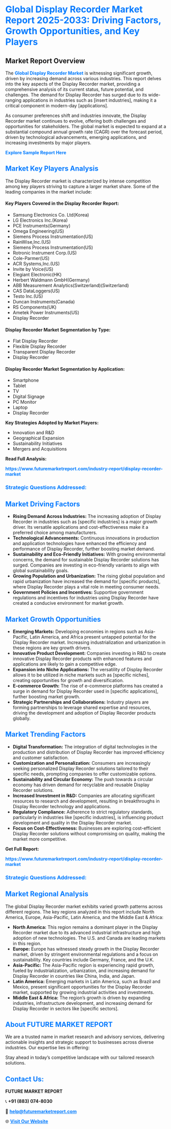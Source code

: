 <h1 style="color: #007BFF;">Global Display Recorder Market Report 2025-2033: Driving Factors, Growth Opportunities, and Key Players</h1>

<section id="overview">
<h2>Market Report Overview</h2>
<p>The <a href="https://www.futuremarketreport.com/industry-report/display-recorder-market" style="color: #007BFF; text-decoration: none;"><strong>Global Display Recorder Market</strong></a> is witnessing significant growth, driven by increasing demand across various industries. This report delves into the key aspects of the Display Recorder market, providing a comprehensive analysis of its current status, future potential, and challenges. The demand for Display Recorder has surged due to its wide-ranging applications in industries such as [insert industries], making it a critical component in modern-day [applications].</p>
<p>As consumer preferences shift and industries innovate, the Display Recorder market continues to evolve, offering both challenges and opportunities for stakeholders. The global market is expected to expand at a substantial compound annual growth rate (CAGR) over the forecast period, driven by technological advancements, emerging applications, and increasing investments by major players.</p>
</section>

<section id="overview">
<p><a href="https://www.futuremarketreport.com/request-sample/reportId=100695" style="color: #007BFF; text-decoration: none;"><strong>Explore Sample Report Here</strong></a></p>
</section>

<section id="key-players">
<h2 style="color: #007BFF;">Market Key Players Analysis</h2>
<p>The Display Recorder market is characterized by intense competition among key players striving to capture a larger market share. Some of the leading companies in the market include:</p>
<h4>Key Players Covered in the Display Recorder Report:</h4>
<ul><li>Samsung Electronics Co. Ltd(Korea)</li><li>LG Electronics Inc.(Korea)</li><li>PCE Instruments(Germany)</li><li>Omega Engineering(US)</li><li>Siemens Process Instrumentation(US)</li><li>RainWise,Inc.(US)</li><li>Siemens Process Instrumentation(US)</li><li>Rotronic Instrument Corp.(US)</li><li>Cole-Parmer(US)</li><li>ACR Systems,Inc.(US)</li><li>Invite by Voice(US)</li><li>Elegiant Electronic(HK)</li><li>Herbert Waldmann GmbH(Germany)</li><li>ABB Measurement Analytics(Switzerland)(Switzerland)</li><li>CAS DataLoggers(US)</li><li>Testo Inc.(US)</li><li>Duncan Instruments(Canada)</li><li>RS Components(UK)</li><li>Ametek Power Instruments(US)</li><li>Display Recorder</li></ul>
<h4>Display Recorder Market Segmentation by Type:</h4>
<ul><li>Flat Display Recorder</li><li>Flexible Display Recorder</li><li>Transparent Display Recorder</li><li>Display Recorder</li></ul>

<h4>Display Recorder Market Segmentation by Application:</h4>
<ul><li>Smartphone</li><li>Tablet</li><li>TV</li><li>Digital Signage</li><li>PC Monitor</li><li>Laptop</li><li>Display Recorder</li></ul>
<p><strong>Key Strategies Adopted by Market Players:</strong></p>
<ul>
<li>Innovation and R&D</li>
<li>Geographical Expansion</li>
<li>Sustainability Initiatives</li>
<li>Mergers and Acquisitions</li>
</ul>
</section>

<section>
<p><strong>Read Full Analysis: </strong></p><a href="https://www.futuremarketreport.com/industry-report/display-recorder-market" style="color: #007BFF; text-decoration: none;"><strong>https://www.futuremarketreport.com/industry-report/display-recorder-market</strong></a>
<h3 style="color: #007BFF;">Strategic Questions Addressed:</h3>
</section>

<section id="driving-factors">
<h2 style="color: #007BFF;">Market Driving Factors</h2>
<ul>
<li><strong>Rising Demand Across Industries:</strong> The increasing adoption of Display Recorder in industries such as [specific industries] is a major growth driver. Its versatile applications and cost-effectiveness make it a preferred choice among manufacturers.</li>
<li><strong>Technological Advancements:</strong> Continuous innovations in production and application technologies have enhanced the efficiency and performance of Display Recorder, further boosting market demand.</li>
<li><strong>Sustainability and Eco-Friendly Initiatives:</strong> With growing environmental concerns, the demand for sustainable Display Recorder solutions has surged. Companies are investing in eco-friendly variants to align with global sustainability goals.</li>
<li><strong>Growing Population and Urbanization:</strong> The rising global population and rapid urbanization have increased the demand for [specific products], where Display Recorder plays a vital role in meeting consumer needs.</li>
<li><strong>Government Policies and Incentives:</strong> Supportive government regulations and incentives for industries using Display Recorder have created a conducive environment for market growth.</li>
</ul>
</section>

<section id="growth-opportunities">
<h2 style="color: #007BFF;">Market Growth Opportunities</h2>
<ul>
<li><strong>Emerging Markets:</strong> Developing economies in regions such as Asia-Pacific, Latin America, and Africa present untapped potential for the Display Recorder market. Increasing industrialization and urbanization in these regions are key growth drivers.</li>
<li><strong>Innovative Product Development:</strong> Companies investing in R&D to create innovative Display Recorder products with enhanced features and applications are likely to gain a competitive edge.</li>
<li><strong>Expansion into Niche Applications:</strong> The versatility of Display Recorder allows it to be utilized in niche markets such as [specific niches], creating opportunities for growth and diversification.</li>
<li><strong>E-commerce Growth:</strong> The rise of e-commerce platforms has created a surge in demand for Display Recorder used in [specific applications], further boosting market growth.</li>
<li><strong>Strategic Partnerships and Collaborations:</strong> Industry players are forming partnerships to leverage shared expertise and resources, driving the development and adoption of Display Recorder products globally.</li>
</ul>
</section>

<section id="trending-factors">
<h2 style="color: #007BFF;">Market Trending Factors</h2>
<ul>
<li><strong>Digital Transformation:</strong> The integration of digital technologies in the production and distribution of Display Recorder has improved efficiency and customer satisfaction.</li>
<li><strong>Customization and Personalization:</strong> Consumers are increasingly seeking personalized Display Recorder solutions tailored to their specific needs, prompting companies to offer customizable options.</li>
<li><strong>Sustainability and Circular Economy:</strong> The push towards a circular economy has driven demand for recyclable and reusable Display Recorder solutions.</li>
<li><strong>Increased Investment in R&D:</strong> Companies are allocating significant resources to research and development, resulting in breakthroughs in Display Recorder technology and applications.</li>
<li><strong>Regulatory Compliance:</strong> Adherence to strict regulatory standards, particularly in industries like [specific industries], is influencing product development and quality in the Display Recorder market.</li>
<li><strong>Focus on Cost-Effectiveness:</strong> Businesses are exploring cost-efficient Display Recorder solutions without compromising on quality, making the market more competitive.</li>
</ul>
</section>

<section>
<p><strong>Get Full Report: </strong></p><a href="https://www.futuremarketreport.com/industry-report/display-recorder-market" style="color: #007BFF; text-decoration: none;"><strong>https://www.futuremarketreport.com/industry-report/display-recorder-market</strong></a>
<h3 style="color: #007BFF;">Strategic Questions Addressed:</h3>
</section>


<section id="regional-analysis">
<h2 style="color: #007BFF;">Market Regional Analysis</h2>
<p>The global Display Recorder market exhibits varied growth patterns across different regions. The key regions analyzed in this report include North America, Europe, Asia-Pacific, Latin America, and the Middle East & Africa:</p>
<ul>
<li><strong>North America:</strong> This region remains a dominant player in the Display Recorder market due to its advanced industrial infrastructure and high adoption of new technologies. The U.S. and Canada are leading markets in this region.</li>
<li><strong>Europe:</strong> Europe has witnessed steady growth in the Display Recorder market, driven by stringent environmental regulations and a focus on sustainability. Key countries include Germany, France, and the U.K.</li>
<li><strong>Asia-Pacific:</strong> The Asia-Pacific region is experiencing rapid growth, fueled by industrialization, urbanization, and increasing demand for Display Recorder in countries like China, India, and Japan.</li>
<li><strong>Latin America:</strong> Emerging markets in Latin America, such as Brazil and Mexico, present significant opportunities for the Display Recorder market, supported by growing industrial activities and investments.</li>
<li><strong>Middle East & Africa:</strong> The region’s growth is driven by expanding industries, infrastructure development, and increasing demand for Display Recorder in sectors like [specific sectors].</li>
</ul>
</section>

<footer>
<h2 style="color: #007BFF;">About FUTURE MARKET REPORT</h2>
<p>We are a trusted name in market research and advisory services, delivering actionable insights and strategic support to businesses across diverse industries. Our expertise lies in offering:</p>

<p>Stay ahead in today’s competitive landscape with our tailored research solutions.</p>

<h2 style="color: #007BFF;">Contact Us:</h2>
<p><strong>FUTURE MARKET REPORT</strong></p>
<p>📞 <strong>+91 (883) 074-8030</strong></p>
<p>📧 <strong><a href="mailto:help@futuremarketreport.com" style="color: #007BFF;">help@futuremarketreport.com</a></strong></p>
<p>🌐 <strong><a href="https://www.futuremarketreport.com/" style="color: #007BFF;">Visit Our Website</a></strong></p>
</footer>